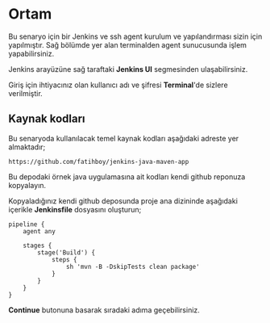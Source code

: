 # Ortam

Bu senaryo için bir Jenkins ve ssh agent kurulum ve yapılandırması sizin için yapılmıştır. Sağ bölümde yer alan terminalden agent sunucusunda işlem yapabilirsiniz.

Jenkins arayüzüne sağ taraftaki **Jenkins UI** segmesinden ulaşabilirsiniz.

Giriş için ihtiyacınız olan kullanıcı adı ve şifresi **Terminal**'de sizlere verilmiştir.

## Kaynak kodları

Bu senaryoda kullanılacak temel kaynak kodları aşağıdaki adreste yer almaktadır;

`https://github.com/fatihboy/jenkins-java-maven-app`

Bu depodaki örnek java uygulamasına ait kodları kendi github reponuza kopyalayın.

Kopyaladığınız kendi github deposunda proje ana dizininde aşağıdaki içerikle **Jenkinsfile** dosyasını oluşturun;

```
pipeline {
    agent any

    stages {
        stage('Build') { 
            steps {
                sh 'mvn -B -DskipTests clean package' 
            }
        }
    }
}
```

**Continue** butonuna basarak sıradaki adıma geçebilirsiniz.

